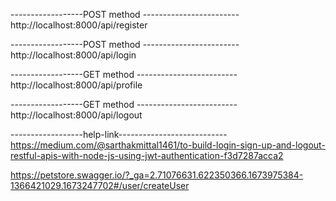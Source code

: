 ------------------POST method ------------------------
http://localhost:8000/api/register 

------------------POST method ------------------------
http://localhost:8000/api/login

------------------GET method -------------------------
http://localhost:8000/api/profile

------------------GET method -------------------------
http://localhost:8000/api/logout

------------------help-link---------------------------
https://medium.com/@sarthakmittal1461/to-build-login-sign-up-and-logout-restful-apis-with-node-js-using-jwt-authentication-f3d7287acca2


https://petstore.swagger.io/?_ga=2.71076631.622350366.1673975384-1366421029.1673247702#/user/createUser